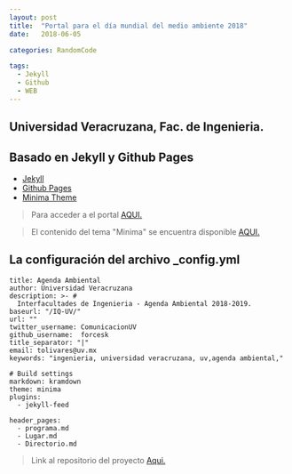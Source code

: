 ```yaml
---
layout: post
title:  "Portal para el día mundial del medio ambiente 2018"
date:   2018-06-05

categories: RandomCode

tags:
  - Jekyll
  - Github
  - WEB
---
```


## Universidad Veracruzana, Fac. de Ingenieria.


## Basado en Jekyll y Github Pages
* [Jekyll](https://jekyllrb.com)
* [Github Pages](https://pages.github.com)
* [Minima Theme](https://jekyll.github.io/minima/)

> Para acceder a el portal [AQUI.](https://ambientaluv.github.io)

<!-- more -->

> El contenido del tema "Minima" se encuentra disponible [AQUI.](https://github.com/jekyll/minima)

## La configuración del archivo _config.yml
```
title: Agenda Ambiental
author: Universidad Veracruzana
description: >- # 
  Interfacultades de Ingenieria - Agenda Ambiental 2018-2019.
baseurl: "/IQ-UV/" 
url: "" 
twitter_username: ComunicacionUV
github_username:  forcesk
title_separator: "|"
email: tolivares@uv.mx
keywords: "ingenieria, universidad veracruzana, uv,agenda ambiental,"

# Build settings
markdown: kramdown
theme: minima
plugins:
  - jekyll-feed

header_pages:
  - programa.md
  - Lugar.md
  - Directorio.md

```
> Link al repositorio del proyecto [Aqui.](https://github.com/forcesk/IQ-UV)

